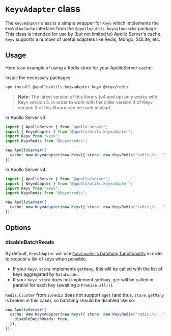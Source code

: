 # `KeyvAdapter` class

The `KeyvAdapter` class is a simple wrapper for `Keyv` which implements the `KeyValueCache` interface from the `@apollo/utils.keyvaluecache` package. This class is intended for use by (but not limited to) Apollo Server's cache. `Keyv` supports a number of useful adapters like Redis, Mongo, SQLite, etc.

## Usage

Here's an example of using a Redis store for your ApolloServer cache:

Install the necessary packages:

```bash
npm install @apollo/utils.keyvadapter keyv @keyv/redis
```

> **Note:** The latest version of this library (v4 and up) only works with Keyv version 5. In order to work with the older version 4 of Keyv, version 3 of this library can be used instead.

In Apollo Server v3:

```ts
import { ApolloServer } from "apollo-server";
import { KeyvAdapter } from "@apollo/utils.keyvadapter";
import Keyv from "keyv";
import KeyvRedis from "@keyv/redis";

new ApolloServer({
  cache: new KeyvAdapter(new Keyv({ store: new KeyvRedis("redis://...") })),
});
```

In Apollo Server v4:

```ts
import { ApolloServer } from "@apollo/server";
import { KeyvAdapter } from "@apollo/utils.keyvadapter";
import Keyv from "keyv";
import KeyvRedis from "@keyv/redis";

new ApolloServer({
  cache: new KeyvAdapter(new Keyv({ store: new KeyvRedis("redis://...") })),
});
```

## Options

### disableBatchReads <boolean>

By default, `KeyvAdapter` will use [`DataLoader`'s batching functionality](https://github.com/graphql/dataloader#batching) in order to request a list of keys when possible.

- If your `Keyv.store` implements `getMany`, this will be called with the list of keys aggregated by `DataLoader`.
- If your `Keyv.store` does not implement `getMany`, `get` will be called in parallel for each key (awaiting a `Promise.all()`).

`Redis.Cluster` from `ioredis` does not support `mget` (and thus, `store.getMany` is broken in this case), so batching should be disabled like so:

```ts
new ApolloServer({
  cache: new KeyvAdapter(new Keyv({ store: new KeyvRedis("redis://...") }), {
    disableBatchReads: true,
  }),
});
```
